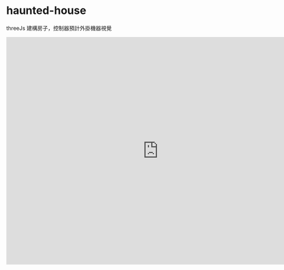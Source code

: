 # haunted-house
threeJs 建構房子，控制器預計外掛機器視覺

<iframe 
src="http://mywiki.donate-coding-plz.software/mywiki/files/videos/hunter-house-control.mp4" 
scrolling="no" 
border="0" 
frameborder="no" 
framespacing="0" 
allowfullscreen="true" 
height=600 
width=800> 
</iframe>

